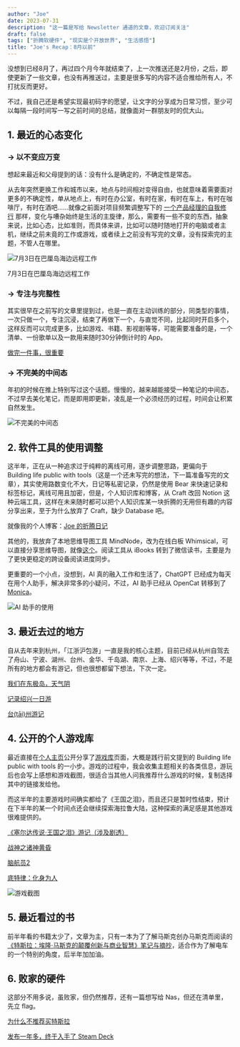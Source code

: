 ```yaml
---
author: "Joe"
date: 2023-07-31
description: "这一篇是写给 Newsletter 通道的文章，欢迎订阅关注"
draft: false
tags: ["折腾软硬件", "现实是个开放世界", "生活感悟"]
title: "Joe's Recap：8月以前"
---
```



没想到已经8月了，再过四个月今年就结束了，上一次推送还是2月份，之后，即使更新了一些文章，也没有再推送过，主要是很多写的内容不适合推给所有人，不打扰反而更好。

不过，我自己还是希望实现最初码字的愿望，让文字的分享成为日常习惯，至少可以每隔一段时间写一写之前时间的总结，就像面对一群朋友时的侃大山。

## 1. 最近的心态变化

### → 以不变应万变

想起来最近和父母提到的话：没有什么是确定的，不确定性是常态。

从去年突然更换工作和城市以来，地点与时间相对变得自由，也就意味着需要面对更多的不确定性，单从地点上，有时在办公室，有时在家，有时在车上，有时在咖啡厅，有时在酒吧……就像之前面对项目频繁调整写下的 [一个产品经理的自我修行](/posts/product-manager-self-cultivation) 那样，变化与嘈杂始终是生活的主旋律，那么，需要有一些不变的东西，抽象来说，比如心态，比如准则，而具体来讲，比如可以随时随地打开的电脑或者主机，继续之前未竟的工作或游戏，或者续上之前没有写完的文章，没有探索完的主题，不管人在哪里。

![7月3日在巴厘岛海边远程工作](/images/posts/joe-recap-8-month-before/image-1.webp)

7月3日在巴厘岛海边远程工作

### → 专注与完整性

其实很早在之前写的文章里提到过，也是一直在主动训练的部分，同类型的事情，一次只做一个，专注沉浸，结束了再做下一个，与直觉不同，比起同时开启多个，这样反而可以完成更多，比如游戏、书籍、影视剧等等，可能需要准备的是，一个清单、一份歌单以及一款用来随时30分钟倒计时的 App。

[做完一件事，很重要](/posts/finish-one-thing-is-important)

### → 不完美的中间态

年初的时候在推上特别写过这个话题。慢慢的，越来越能接受一种笔记的中间态，不过早去美化笔记，而是即用即更新，凌乱是一个必须经历的过程，时间会让积累自然发生。

![不完美的中间态](/images/posts/joe-recap-8-month-before/image-2.webp)

## 2. 软件工具的使用调整

这半年，正在从一种追求过于纯粹的离线可用，逐步调整思路，更偏向于 Building life public with tools（这是一个还未写完的想法，下一篇准备写完的文章），其实使用路数变化不大，日记等私密记录，仍然是使用 Bear 来快速记录和标签标记，离线可用且加密，但是，个人知识库和博客，从 Craft 改回 Notion 这种云端工具，这样在未来随时都可以把个人知识库某一块折腾的无用但有趣的内容分享出来，至于为什么放弃了 Craft，缺少 Database 吧。

就像我的个人博客：[Joe 的折腾日记](/posts/why-start-blogging)

其他的，我放弃了本地思维导图工具 MindNode，改为在线白板 Whimsical，可以直接分享思维导图，就像[这个](https://whimsical.com/s3pm6mwq1RT6jF3WFmTph)。阅读工具从 iBooks 转到了微信读书，主要是为了更快更稳定的跨设备阅读进度同步。

更重要的一个小点，没想到，AI 真的融入工作和生活了，ChatGPT 已经成为每天在用个人助手，解决非常多的小疑问，不过，AI 助手已经从 OpenCat 转移到了 [Monica](https://monica.im/)。

![AI 助手的使用](/images/posts/joe-recap-8-month-before/image-3.webp)

## 3. 最近去过的地方

自从去年来到杭州，「江浙沪包游」一直是我的核心主题，目前已经从杭州自驾去了舟山、宁波、湖州、台州、金华、千岛湖、南京、上海、绍兴等等，不过，不是所有的地方都会有游记，但也很想都留下想法，下次一定。

[我们在东极岛，天气阴](/posts/dongji-island-tour-2022)

[记录绍兴一日游](/posts/shaoxing-one-day-trip-2023)

[台(tāi)州游记](/posts/taizhou-travel-notes)

## 4. 公开的个人游戏库

最近直接在[个人主页](/posts/why-start-blogging)公开分享了[游戏库](/posts/game-library)页面，大概是践行前文提到的 Building life public with tools 的一小步。游戏的过程中，我会收集主题相关的各类信息，游玩后也会写上感想和游戏截图，很适合当其他人问我推荐什么游戏的时候，复制选择其中的链接发给他。

而这半年的主要游戏时间确实都给了《王国之泪》，而且还只是暂时性结束，预计在下半年的某一个时间点还会继续探索海拉鲁大陆，这种探索的满足感是其他游戏很难提供的。

[《塞尔达传说·王国之泪》游记（涉及剧透）](/posts/tears-of-the-kingdom-review)

[战神之诸神黄昏](/posts/god-of-war-ragnarok)

[脑航员2](/posts/psychonauts-2)

[底特律：化身为人](/posts/detroit-become-human)

![游戏截图](/images/posts/joe-recap-8-month-before/image-4.webp)

## 5. 最近看过的书

前半年看的书籍太少了，文章为主，只有一本为了了解马斯克创办马斯克而阅读的[《特斯拉：埃隆·马斯克的颠覆创新与商业智慧》笔记与摘抄](/posts/tesla-book-review)，适合作为了解电车的一个特别的角度，后半年加加油。

## 6. 败家的硬件

这部分不用多说，虽败家，但仍然推荐，还有一篇想写给 Nas，但还在清单里，先立 flag。

[为什么不推荐买特斯拉](/posts/why-not-recommend-tesla)

[发布一年多，终于入手了 Steam Deck](/posts/steam-deck-review)